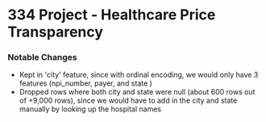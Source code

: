 # 334 Project - Healthcare Price Transparency
### **Notable Changes**

*   Kept in 'city' feature, since with ordinal encoding, we would only have 3 features (npi_number, payer, and state )
*   Dropped rows where both city and state were null (about 600 rows out of +9,000 rows), since we would have to add in the city and state manually by looking up the hospital names
